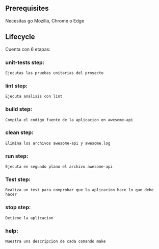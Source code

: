 ## Prerequisites

Necesitas go
Mozilla, Chrome o Edge


## Lifecycle

Cuenta con 6 etapas:
### unit-tests step:
    Ejecutas las pruebas unitarias del proyecto

### lint step:
    Ejecuta analisis con lint
### build step:
    Compila el codigo fuente de la aplicacion en awesome-api

### clean step:
    Elimina los archivos awesome-api y awesome.log

### run step:
    Ejecuta en segundo plano el archivo awesome-api
    
### Test step:
    Realiza un test para comprobar que la aplicacion hace lo que debe hacer

### stop step:
    Detiene la aplicacion

### help:
    Muestra uns descripcion de cada comando make

